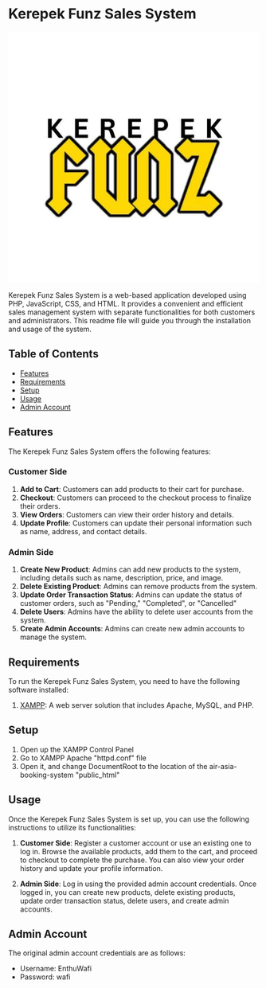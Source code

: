 # Kerepek Funz Sales System

![Kerepek Funz Sales System Logo](/public_html/assets/images/icon2.jpg)

Kerepek Funz Sales System is a web-based application developed using PHP, JavaScript, CSS, and HTML. It provides a convenient and efficient sales management system with separate functionalities for both customers and administrators. This readme file will guide you through the installation and usage of the system.

## Table of Contents
- [Features](#features)
- [Requirements](#requirements)
- [Setup](#setup)
- [Usage](#usage)
- [Admin Account](#admin-account)

## Features
The Kerepek Funz Sales System offers the following features:

### Customer Side
1. **Add to Cart**: Customers can add products to their cart for purchase.
2. **Checkout**: Customers can proceed to the checkout process to finalize their orders.
3. **View Orders**: Customers can view their order history and details.
4. **Update Profile**: Customers can update their personal information such as name, address, and contact details.

### Admin Side
1. **Create New Product**: Admins can add new products to the system, including details such as name, description, price, and image.
2. **Delete Existing Product**: Admins can remove products from the system.
3. **Update Order Transaction Status**: Admins can update the status of customer orders, such as "Pending," "Completed", or "Cancelled"
4. **Delete Users**: Admins have the ability to delete user accounts from the system.
5. **Create Admin Accounts**: Admins can create new admin accounts to manage the system.

## Requirements
To run the Kerepek Funz Sales System, you need to have the following software installed:

1. [XAMPP](https://www.apachefriends.org/index.html): A web server solution that includes Apache, MySQL, and PHP.

## Setup
1. Open up the XAMPP Control Panel
2. Go to XAMPP Apache "httpd.conf" file
3. Open it, and change DocumentRoot to the location of the air-asia-booking-system "public_html"

## Usage
Once the Kerepek Funz Sales System is set up, you can use the following instructions to utilize its functionalities:

1. **Customer Side**: Register a customer account or use an existing one to log in. Browse the available products, add them to the cart, and proceed to checkout to complete the purchase. You can also view your order history and update your profile information.

2. **Admin Side**: Log in using the provided admin account credentials. Once logged in, you can create new products, delete existing products, update order transaction status, delete users, and create admin accounts.

## Admin Account
The original admin account credentials are as follows:

- Username: EnthuWafi
- Password: wafi
